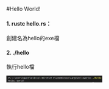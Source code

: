 #Hello World!

#### 1. rustc hello.rs：

創建名為hello的exe檔

#### 2. ./hello

執行hello檔

<img src = "https://github.com/syuan0327/sp108b/blob/master/rust/helloworld/1.JPG" width=50% height=50%>
